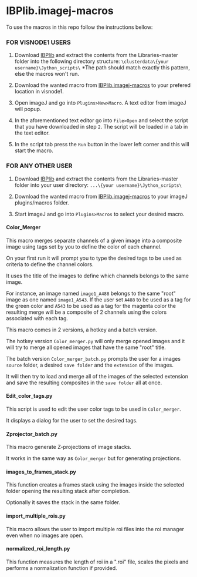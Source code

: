 # IBPlib.imagej-macros


To use the macros in this repo follow the instructions bellow:

### FOR VISNODE1 USERS


1. Download [IBPlib](https://github.com/ImageJ-scripts/Libraries/archive/master.zip) and extract the contents from the Libraries-master folder into the following directory structure:
`\clusterdata\{your username}\Jython_scripts\` *The path should match exactly this pattern, else the macros won't run.

2. Download the wanted macro from [IBPlib.imagej-macros](https://github.com/ImageJ-scripts/ij-macros) to your prefered location in visnode1.

3. Open imageJ and go into `Plugins>New>Macro`. A text editor from imageJ will popup.

4. In the aforementioned text editor go into `File>Open` and select the script that you have downloaded in step `2`. The script will be loaded in a tab in the text editor.

5. In the script tab press the `Run` button in the lower left corner and this will start the macro.



### FOR ANY OTHER USER


1. Download [IBPlib](https://github.com/ImageJ-scripts/Libraries/archive/master.zip) and extract the contents from the Libraries-master folder into your user directory:
`...\{your username}\Jython_scripts\`

2. Download the wanted macro from [IBPlib.imagej-macros](https://github.com/ImageJ-scripts/ij-macros) to your imageJ plugins/macros folder.

3. Start imageJ and go into `Plugins>Macros` to select your desired macro.



#### Color_Merger


This macro merges separate channels of a given image into a composite image using tags set by you to define the  color of each channel.

On your first run it will prompt you to type the desired tags to be used as criteria to define the channel colors.

It uses the title of the images to define which channels belongs to the same image.

For instance, an image named `image1_A488` belongs to the same "root" image as one named `image1_A543`. If the user set `A488` to be used as a tag for the green color and `A543` to be used as a tag for the magenta color the resulting merge will be a composite of 2 channels using the colors associated with each tag.

This macro comes in 2 versions, a hotkey and a batch version.

The hotkey version `Color_merger.py` will only merge opened images and it will try to merge all opened images that have the same "root" title.

The batch version `Color_merger_batch.py` prompts the user for a images `source` folder, a desired `save folder` and the `extension` of the images.

It will then try to load and merge all of the images of the selected extension and save the resulting composites in the `save folder` all at once.



#### Edit_color_tags.py


This script is used to edit the user color tags to be used in `Color_merger`.

It displays a dialog for the user to set the desired tags.



#### Zprojector_batch.py


This macro generate Z-projections of image stacks.

It works in the same way as `Color_merger` but for generating projections.


#### images_to_frames_stack.py


This function creates a frames stack using the images inside the selected folder opening the resulting stack after completion.

Optionally it saves the stack in the same folder.


#### import_multiple_rois.py


This macro allows the user to import multiple roi files into the roi manager even when no images are open.


#### normalized_roi_length.py


This function measures the length of roi in a ".roi" file, scales the pixels and performs a normalization function if provided.